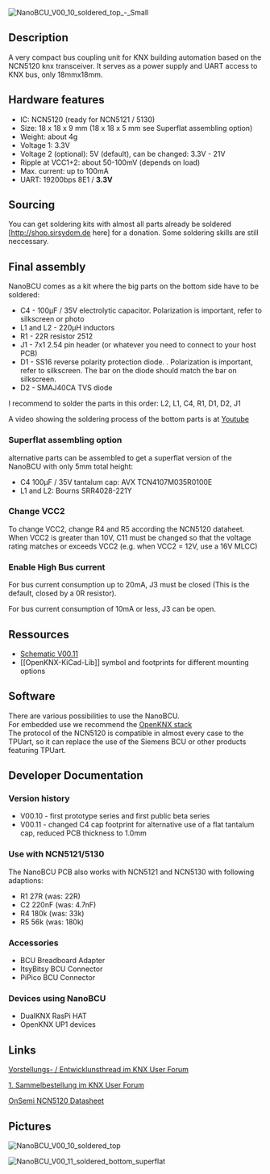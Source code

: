 ![NanoBCU_V00_10_soldered_top_-_Small](uploads/5bea8b60a5be1ba456cdcb73a39048fb/NanoBCU_V00_10_soldered_top_-_Small.jpg)

## Description 
A very compact bus coupling unit for KNX building automation based on the NCN5120 knx transceiver. It serves as a power supply and UART access to KNX bus, only 18mmx18mm.

## Hardware features
* IC: NCN5120 (ready for NCN5121 / 5130)
* Size: 18 x 18 x 9 mm (18 x 18 x 5 mm  see Superflat assembling option)
* Weight: about 4g
* Voltage 1: 3.3V
* Voltage 2 (optional): 5V (default), can be changed: 3.3V - 21V
* Ripple at VCC1+2: about 50-100mV (depends on load)
* Max. current: up to 100mA
* UART: 19200bps 8E1 / **3.3V**


## Sourcing
You can get soldering kits with almost all parts already be soldered [http://shop.sirsydom.de here] for a donation. Some soldering skills are still  neccessary.

## Final assembly

NanoBCU comes as a kit where the big parts on the bottom side have to be soldered:
* C4 - 100µF / 35V electrolytic capacitor. Polarization is important, refer to silkscreen or photo
* L1 and L2 - 220µH inductors
* R1 - 22R resistor 2512
* J1 - 7x1 2.54 pin header (or whatever you need to connect to your host PCB)
* D1 - SS16 reverse polarity protection diode. . Polarization is important, refer to silkscreen. The bar on the diode should match the bar on silkscreen.
* D2 - SMAJ40CA TVS diode

I recommend to solder the parts in this order: L2, L1, C4, R1, D1, D2, J1

A video showing the soldering process of the bottom parts is at [Youtube](https://www.youtube.com/watch?v=7OlGxEtVLzo)

### Superflat assembling option
alternative parts can be assembled to get a superflat version of the NanoBCU with only 5mm total height:
* C4 100µF / 35V tantalum cap: AVX TCN4107M035R0100E
* L1 and L2: Bourns SRR4028-221Y


### Change VCC2
To change VCC2, change R4 and R5 according the NCN5120 dataheet. When VCC2 is greater than 10V, C11 must be changed so that the voltage rating matches or exceeds VCC2 (e.g. when VCC2 = 12V, use a 16V MLCC)

### Enable High Bus current
For bus current consumption up to 20mA, J3 must be closed (This is the default, closed by a 0R resistor).

For bus current consumption of 10mA or less, J3 can be open.

## Ressources
* [Schematic V00.11](uploads/02566a04075eb806c84c439b383d20e7/NanoBCU_Schematic_V00.11.pdf)
* [[OpenKNX-KiCad-Lib]] symbol and footprints for different mounting options

## Software
There are various possibilities to use the NanoBCU.  
For embedded use we recommend the [OpenKNX stack](https://github.com/thelsing/knx)  
The protocol of the NCN5120 is compatible in almost every case to the TPUart, so it can replace the use of the Siemens BCU or other products featuring TPUart.


## Developer Documentation
### Version history
* V00.10 - first prototype series and first public beta series
* V00.11 - changed C4 cap footprint for alternative use of a flat tantalum cap, reduced PCB thickness to 1.0mm

### Use with NCN5121/5130
The NanoBCU PCB also works with NCN5121 and NCN5130 with following adaptions:
* R1 27R (was: 22R)
* C2 220nF (was: 4.7nF)
* R4 180k (was: 33k)
* R5 56k (was: 180k)

### Accessories

* BCU Breadboard Adapter
* ItsyBitsy BCU Connector
* PiPico BCU Connector

### Devices using NanoBCU

* DualKNX RasPi HAT
* OpenKNX UP1 devices

## Links

[Vorstellungs- / Entwicklunsthread im KNX User Forum](https://knx-user-forum.de/forum/projektforen/konnekting/1603350-nanobcu-ncn5120-weiterentwicklung-der-microbcu2)

[1. Sammelbestellung im KNX User Forum](https://knx-user-forum.de/forum/projektforen/konnekting/1575881-sammelbestellung-microbcu2-knx-transceiver-für-ardunio-raspberry-co)

[OnSemi NCN5120 Datasheet](https://www.google.de/url?sa=t&rct=j&q=&esrc=s&source=web&cd=&cad=rja&uact=8&ved=2ahUKEwjZ_46X2aftAhUxvlkKHbOJCF4QFjAAegQIBBAC&url=https%3A%2F%2Fwww.onsemi.com%2Fpub%2FCollateral%2FNCN5120-D.PDF&usg=AOvVaw0KUimWgup68HXisop9pYTW)

## Pictures
![NanoBCU_V00_10_soldered_top](uploads/39cf40b113a667caeb40db8885e14c2f/NanoBCU_V00_10_soldered_top.jpg)

![NanoBCU_V00_11_soldered_bottom_superflat](uploads/4eb3e9b17a80af47826e34e76cc09f6a/NanoBCU_V00_11_soldered_bottom_superflat.jpg)